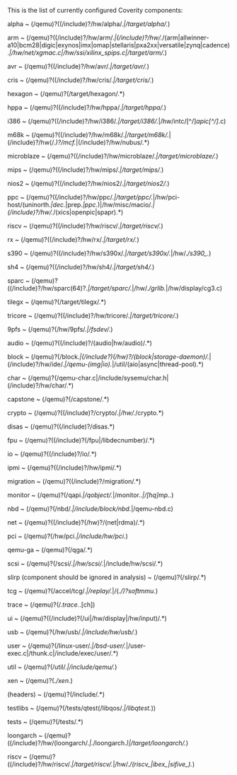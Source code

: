 This is the list of currently configured Coverity components:

alpha
  ~ (/qemu)?((/include)?/hw/alpha/.*|/target/alpha/.*)

arm
  ~ (/qemu)?((/include)?/hw/arm/.*|(/include)?/hw/.*/(arm|allwinner-a10|bcm28|digic|exynos|imx|omap|stellaris|pxa2xx|versatile|zynq|cadence).*|/hw/net/xgmac.c|/hw/ssi/xilinx_spips.c|/target/arm/.*)

avr
  ~ (/qemu)?((/include)?/hw/avr/.*|/target/avr/.*)

cris
  ~ (/qemu)?((/include)?/hw/cris/.*|/target/cris/.*)

hexagon
  ~ (/qemu)?(/target/hexagon/.*)

hppa
  ~ (/qemu)?((/include)?/hw/hppa/.*|/target/hppa/.*)

i386
  ~ (/qemu)?((/include)?/hw/i386/.*|/target/i386/.*|/hw/intc/[^/]*apic[^/]*\.c)

m68k
  ~ (/qemu)?((/include)?/hw/m68k/.*|/target/m68k/.*|(/include)?/hw(/.*)?/mcf.*|(/include)?/hw/nubus/.*)

microblaze
  ~ (/qemu)?((/include)?/hw/microblaze/.*|/target/microblaze/.*)

mips
  ~ (/qemu)?((/include)?/hw/mips/.*|/target/mips/.*)

nios2
  ~ (/qemu)?((/include)?/hw/nios2/.*|/target/nios2/.*)

ppc
  ~ (/qemu)?((/include)?/hw/ppc/.*|/target/ppc/.*|/hw/pci-host/(uninorth.*|dec.*|prep.*|ppc.*)|/hw/misc/macio/.*|(/include)?/hw/.*/(xics|openpic|spapr).*)

riscv
  ~ (/qemu)?((/include)?/hw/riscv/.*|/target/riscv/.*)

rx
  ~ (/qemu)?((/include)?/hw/rx/.*|/target/rx/.*)

s390
  ~ (/qemu)?((/include)?/hw/s390x/.*|/target/s390x/.*|/hw/.*/s390_.*)

sh4
  ~ (/qemu)?((/include)?/hw/sh4/.*|/target/sh4/.*)

sparc
  ~ (/qemu)?((/include)?/hw/sparc(64)?.*|/target/sparc/.*|/hw/.*/grlib.*|/hw/display/cg3.c)

tilegx
  ~ (/qemu)?(/target/tilegx/.*)

tricore
  ~ (/qemu)?((/include)?/hw/tricore/.*|/target/tricore/.*)

9pfs
  ~ (/qemu)?(/hw/9pfs/.*|/fsdev/.*)

audio
  ~ (/qemu)?((/include)?/(audio|hw/audio)/.*)

block
  ~ (/qemu)?(/block.*|(/include?)(/hw)?/(block|storage-daemon)/.*|(/include)?/hw/ide/.*|/qemu-(img|io).*|/util/(aio|async|thread-pool).*)

char
  ~ (/qemu)?(/qemu-char\.c|/include/sysemu/char\.h|(/include)?/hw/char/.*)

capstone
  ~ (/qemu)?(/capstone/.*)

crypto
  ~ (/qemu)?((/include)?/crypto/.*|/hw/.*/crypto.*)

disas
  ~ (/qemu)?((/include)?/disas.*)

fpu
  ~ (/qemu)?((/include)?(/fpu|/libdecnumber)/.*)

io
  ~ (/qemu)?((/include)?/io/.*)

ipmi
  ~ (/qemu)?((/include)?/hw/ipmi/.*)

migration
  ~ (/qemu)?((/include)?/migration/.*)

monitor
  ~ (/qemu)?(/qapi.*|/qobject/.*|/monitor\..*|/[hq]mp\..*)

nbd
  ~ (/qemu)?(/nbd/.*|/include/block/nbd.*|/qemu-nbd\.c)

net
  ~ (/qemu)?((/include)?(/hw)?/(net|rdma)/.*)

pci
  ~ (/qemu)?(/hw/pci.*|/include/hw/pci.*)

qemu-ga
  ~ (/qemu)?(/qga/.*)

scsi
  ~ (/qemu)?(/scsi/.*|/hw/scsi/.*|/include/hw/scsi/.*)

slirp (component should be ignored in analysis)
  ~ (/qemu)?(/slirp/.*)

tcg
  ~ (/qemu)?(/accel/tcg/.*|/replay/.*|/(.*/)?softmmu.*)

trace
  ~ (/qemu)?(/.*trace.*\.[ch])

ui
  ~ (/qemu)?((/include)?(/ui|/hw/display|/hw/input)/.*)

usb
  ~ (/qemu)?(/hw/usb/.*|/include/hw/usb/.*)

user
  ~ (/qemu)?(/linux-user/.*|/bsd-user/.*|/user-exec\.c|/thunk\.c|/include/exec/user/.*)

util
  ~ (/qemu)?(/util/.*|/include/qemu/.*)

xen
  ~ (/qemu)?(.*/xen.*)

(headers)
  ~ (/qemu)?(/include/.*)

testlibs
  ~ (/qemu)?(/tests/qtest(/libqos/.*|/libqtest.*))

tests
  ~ (/qemu)?(/tests/.*)

loongarch
  ~ (/qemu)?((/include)?/hw/(loongarch/.*|.*/loongarch.*)|/target/loongarch/.*)

riscv
  ~ (/qemu)?((/include)?/hw/riscv/.*|/target/riscv/.*|/hw/.*/(riscv_|ibex_|sifive_).*)
